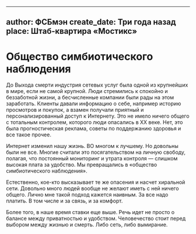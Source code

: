 
---
author: ФСБмэн
create_date: Три года назад
place: Штаб-квартира «Мостикс»
---

# Общество симбиотического наблюдения


До Выхода смерти индустрия сетевых услуг была одной из крупнейших в мире, если не самой крупной. Люди стремились к спокойно и беззаботной жизни, а бесчисленные компании были рады на этом заработать. Клиенты давали информацию о себе, например историю просмотров и покупок, а взамен получали приятный и персонализированный доступ к Интернету. Это не имело ничего общего с тотальным контролем, которого люди опасались в ХХ веке. Нет, это была прогностическая реклама, советы по поддержанию здоровья и все такое прочее.


Интернет изменил нашу жизнь. ВО многом к лучшему. Но довольны были не все. Многие считали это посягательством на личную свободу, полагая, что постоянный мониторинг и утрата контроля — слишком высокая плата за удобство. Мы превращались в «общество симбиотического наблюдения».


Естественно, кое-кто высказывает те же опасения и насчет хиральной сети. Довольно много людей вообще не желают иметь с ней ничего общего. Лично мне такой подход кажется наивным. За все надо платить. В том числе и за связь, и за комфорт.


Более того, в наше время ставки еще выше. Речь идет не просто о балансе между приватностью и удобством. Человечество стоит перед выбором между жизнью и смерть. Либо сеть, либо вымирание.




